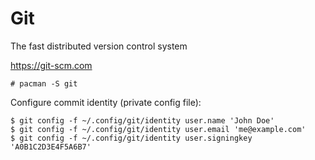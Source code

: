 # Git

The fast distributed version control system

https://git-scm.com

    # pacman -S git

Configure commit identity (private config file):

    $ git config -f ~/.config/git/identity user.name 'John Doe'
    $ git config -f ~/.config/git/identity user.email 'me@example.com'
    $ git config -f ~/.config/git/identity user.signingkey 'A0B1C2D3E4F5A6B7'

